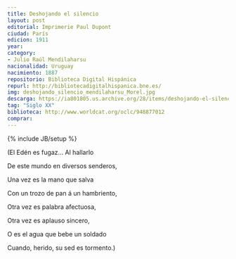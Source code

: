 ```yaml
---
title: Deshojando el silencio
layout: post
editorial: Imprimerie Paul Dupont
ciudad: París
edicion: 1911
year: 
category: 
- Julio Raúl Mendilaharsu
nacionalidad: Uruguay
nacimiento: 1887
repositorio: Biblioteca Digital Hispánica
repurl: http://bibliotecadigitalhispanica.bne.es/
img: deshojando_silencio_mendilaharsu_Morel.jpg
descarga: https://ia801805.us.archive.org/28/items/deshojando-el-silencio/Deshojando%20el%20silencio.pdf
tag: "Siglo XX"
biblioteca: http://www.worldcat.org/oclc/948877012
comprar: 
---
```

{% include JB/setup %}
 
 (El Edén es fugaz... Al hallarlo
 
De este mundo en diversos senderos,
 
Una vez es la mano que salva
 
Con un trozo de pan á un hambriento,
 
Otra vez es palabra afectuosa,
 
Otra vez es aplauso sincero,
 
O es el agua que bebe un soldado
 
Cuando, herido, su sed es tormento.)
